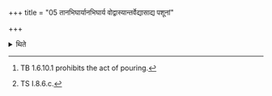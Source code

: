 +++
title = "05 तानभिघार्यानभिघार्य वोद्वास्यान्तर्वेद्यासाद्य पशूनां"

+++

<details><summary>थिते</summary>

5. Either having poured or not having poured[^1] ghee on them, having taken them away form the fire, having placed them inside the altar, he puts them in one basket with paśūnām Śarmāsi.[^2]  


[^1]: TB 1.6.10.1 prohibits the act of pouring.  

[^2]: TS I.8.6.c.
</details>
